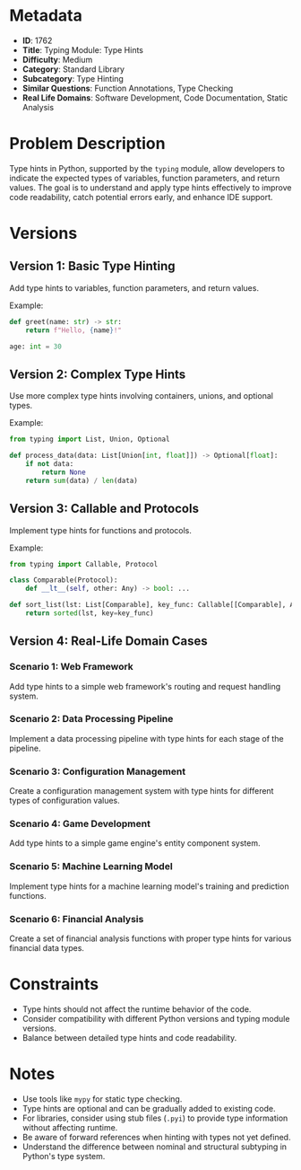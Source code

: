 # Metadata

- **ID**: 1762
- **Title**: Typing Module: Type Hints
- **Difficulty**: Medium
- **Category**: Standard Library
- **Subcategory**: Type Hinting
- **Similar Questions**: Function Annotations, Type Checking
- **Real Life Domains**: Software Development, Code Documentation, Static Analysis

# Problem Description

Type hints in Python, supported by the `typing` module, allow developers to indicate the expected types of variables, function parameters, and return values. The goal is to understand and apply type hints effectively to improve code readability, catch potential errors early, and enhance IDE support.

# Versions

## Version 1: Basic Type Hinting

Add type hints to variables, function parameters, and return values.

Example:

```python
def greet(name: str) -> str:
    return f"Hello, {name}!"

age: int = 30
```

## Version 2: Complex Type Hints

Use more complex type hints involving containers, unions, and optional types.

Example:

```python
from typing import List, Union, Optional

def process_data(data: List[Union[int, float]]) -> Optional[float]:
    if not data:
        return None
    return sum(data) / len(data)
```

## Version 3: Callable and Protocols

Implement type hints for functions and protocols.

Example:

```python
from typing import Callable, Protocol

class Comparable(Protocol):
    def __lt__(self, other: Any) -> bool: ...

def sort_list(lst: List[Comparable], key_func: Callable[[Comparable], Any]) -> List[Comparable]:
    return sorted(lst, key=key_func)
```

## Version 4: Real-Life Domain Cases

### Scenario 1: Web Framework

Add type hints to a simple web framework's routing and request handling system.

### Scenario 2: Data Processing Pipeline

Implement a data processing pipeline with type hints for each stage of the pipeline.

### Scenario 3: Configuration Management

Create a configuration management system with type hints for different types of configuration values.

### Scenario 4: Game Development

Add type hints to a simple game engine's entity component system.

### Scenario 5: Machine Learning Model

Implement type hints for a machine learning model's training and prediction functions.

### Scenario 6: Financial Analysis

Create a set of financial analysis functions with proper type hints for various financial data types.

# Constraints

- Type hints should not affect the runtime behavior of the code.
- Consider compatibility with different Python versions and typing module versions.
- Balance between detailed type hints and code readability.

# Notes

- Use tools like `mypy` for static type checking.
- Type hints are optional and can be gradually added to existing code.
- For libraries, consider using stub files (`.pyi`) to provide type information without affecting runtime.
- Be aware of forward references when hinting with types not yet defined.
- Understand the difference between nominal and structural subtyping in Python's type system.
